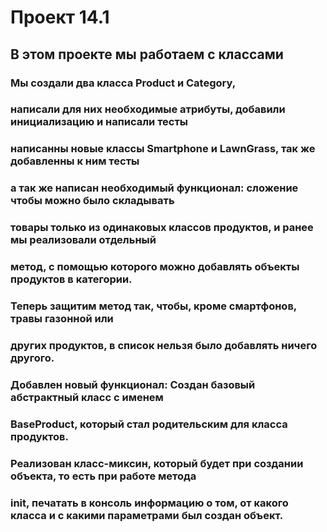 # Проект 14.1
## В этом проекте мы работаем с классами
### Мы создали два класса Product и Category, 
### написали для них необходимые атрибуты, добавили инициализацию и написали тесты
### написанны новые классы Smartphone и LawnGrass, так же добавленны к ним тесты
### а так же написан необходимый функционал: сложение чтобы можно было складывать 
### товары только из одинаковых классов продуктов, и ранее мы реализовали отдельный 
### метод, с помощью которого можно добавлять объекты продуктов в категории. 
### Теперь защитим метод так, чтобы, кроме смартфонов, травы газонной или 
### других продуктов, в список нельзя было добавлять ничего другого.
### Добавлен новый функционал: Создан базовый абстрактный класс с именем 
### BaseProduct, который стал родительским для класса продуктов.
### Реализован класс-миксин, который будет при создании объекта, то есть при работе метода 
### __init__, печатать в консоль информацию о том, от какого класса и с какими параметрами был создан объект.